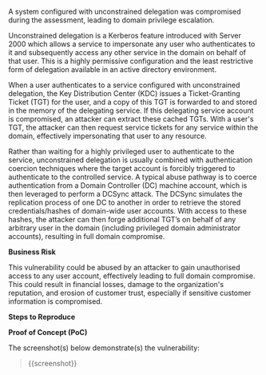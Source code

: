A system configured with unconstrained delegation was compromised during the assessment, leading to domain privilege escalation. 

Unconstrained delegation is a Kerberos feature introduced with Server 2000 which allows a service to impersonate any user who authenticates to it and subsequently access any other service in the domain on behalf of that user. This is a highly permissive configuration and the least restrictive form of delegation available in an active directory environment. 

When a user authenticates to a service configured with unconstrained delegation, the Key Distribution Center (KDC) issues a Ticket-Granting Ticket (TGT) for the user, and a copy of this TGT is forwarded to and stored in the memory of the delegating service. If this delegating service account is compromised, an attacker can extract these cached TGTs. With a user's TGT, the attacker can then request service tickets for any service within the domain, effectively impersonating that user to any resource. 

Rather than waiting for a highly privileged user to authenticate to the service, unconstrained delegation is usually combined with authentication coercion techniques where the target account is forcibly triggered to authenticate to the controlled service. A typical abuse pathway is to coerce authentication from a Domain Controller (DC) machine account, which is then leveraged to perform a DCSync attack. The DCSync simulates the replication process of one DC to another in order to retrieve the stored credentials/hashes of domain-wide user accounts. With access to these hashes, the attacker can then forge additional TGT’s on behalf of any arbitrary user in the domain (including privileged domain administrator accounts), resulting in full domain compromise.

**Business Risk**

This vulnerability could be abused by an attacker to gain unauthorised access to any user account, effectively leading to full domain compromise. This could result in financial losses, damage to the organization's reputation, and erosion of customer trust, especially if sensitive customer information is compromised.

**Steps to Reproduce**

<Provide numbered steps to reproduce this issue in the context of the in-scope domain>

**Proof of Concept (PoC)**

The screenshot(s) below demonstrate(s) the vulnerability:
>
> {{screenshot}}
